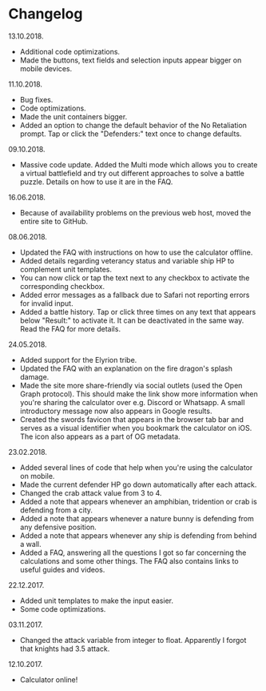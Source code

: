# Changelog

13.10.2018.
- Additional code optimizations.
- Made the buttons, text fields and selection inputs appear bigger on mobile devices.

11.10.2018.
- Bug fixes.
- Code optimizations.
- Made the unit containers bigger.
- Added an option to change the default behavior of the No Retaliation prompt. Tap or click the "Defenders:" text once to change defaults.

09.10.2018.
- Massive code update. Added the Multi mode which allows you to create a virtual battlefield and try out different approaches to solve a battle puzzle. Details on how to use it are in the FAQ.

16.06.2018.
- Because of availability problems on the previous web host, moved the entire site to GitHub.

08.06.2018.
- Updated the FAQ with instructions on how to use the calculator offline.
- Added details regarding veterancy status and variable ship HP to complement unit templates.
- You can now click or tap the text next to any checkbox to activate the corresponding checkbox.
- Added error messages as a fallback due to Safari not reporting errors for invalid input.
- Added a battle history. Tap or click three times on any text that appears below "Result:" to activate it. It can be deactivated in the same way. Read the FAQ for more details.

24.05.2018.
- Added support for the Elyrion tribe.
- Updated the FAQ with an explanation on the fire dragon's splash damage.
- Made the site more share-friendly via social outlets (used the Open Graph protocol). This should make the link show more information when you're sharing the calculator over e.g. Discord or Whatsapp. A small introductory message now also appears in Google results.
- Created the swords favicon that appears in the browser tab bar and serves as a visual identifier when you bookmark the calculator on iOS. The icon also appears as a part of OG metadata.

23.02.2018.
- Added several lines of code that help when you're using the calculator on mobile.
- Made the current defender HP go down automatically after each attack.
- Changed the crab attack value from 3 to 4.
- Added a note that appears whenever an amphibian, tridention or crab is defending from a city.
- Added a note that appears whenever a nature bunny is defending from any defensive position.
- Added a note that appears whenever any ship is defending from behind a wall.
- Added a FAQ, answering all the questions I got so far concerning the calculations and some other things. The FAQ also contains links to useful guides and videos.

22.12.2017.
- Added unit templates to make the input easier.
- Some code optimizations.

03.11.2017.
- Changed the attack variable from integer to float. Apparently I forgot that knights had 3.5 attack.

12.10.2017.
- Calculator online!


